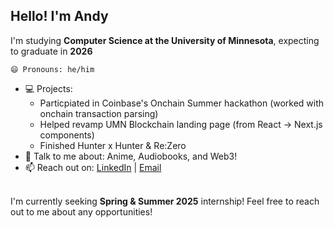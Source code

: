 ## Hello! I'm Andy

I'm studying **Computer Science at the University of Minnesota**, expecting to graduate in **2026**

    😄 Pronouns: he/him
- 💻 Projects:
  - Particpiated in Coinbase's Onchain Summer hackathon (worked with onchain transaction parsing)
  - Helped revamp UMN Blockchain landing page (from React -> Next.js components)
  - Finished Hunter x Hunter & Re:Zero
- 💬 Talk to me about: Anime, Audiobooks, and Web3!
- 📫 Reach out on: [LinkedIn](https://www.linkedin.com/in/andy-li-olafnub/) | [Email](mailto:li002488@umn.edu) <br><br>

I'm currently seeking **Spring & Summer 2025** internship! Feel free to reach out to me about any opportunities! <br>
